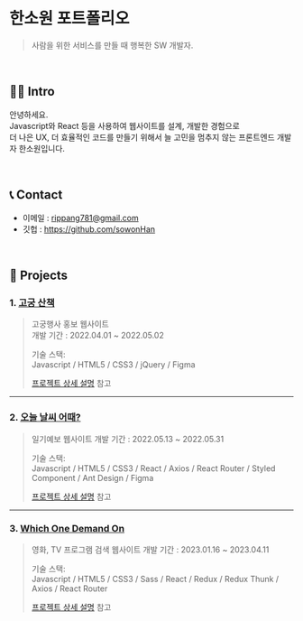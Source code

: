 # 한소원 포트폴리오
> 사람을 위한 서비스를 만들 때 행복한 SW 개발자.

<br>

## 👩‍💻 Intro
안녕하세요.  
Javascript와 React 등을 사용하여 웹사이트를 설계, 개발한 경험으로  
더 나은 UX, 더 효율적인 코드를 만들기 위해서 늘 고민을 멈추지 않는 프론트엔드 개발자 한소원입니다.

<br>

## 📞 Contact
- 이메일 : rippang781@gmail.com
- 깃헙 : https://github.com/sowonHan

<br>

## 📌 Projects
### 1. [고궁 산책](https://github.com/sowonHan/walking_palace)
> 고궁행사 홍보 웹사이트  
> 개발 기간 : 2022.04.01 ~ 2022.05.02
>
> 기술 스택:  
> Javascript / HTML5 / CSS3 / jQuery / Figma
>
> [프로젝트 상세 설명](https://github.com/sowonHan/walking_palace) 참고

---

### 2. [오늘 날씨 어때?](https://github.com/sowonHan/today-weather)
> 일기예보 웹사이트
> 개발 기간 : 2022.05.13 ~ 2022.05.31
>
> 기술 스택:  
> Javascript / HTML5 / CSS3 / React / Axios / React Router / Styled Component / Ant Design / Figma
> 
> [프로젝트 상세 설명](https://github.com/sowonHan/today-weather) 참고

---

### 3. [Which One Demand On](https://github.com/sowonHan/which-one)
> 영화, TV 프로그램 검색 웹사이트
> 개발 기간 : 2023.01.16 ~ 2023.04.11
> 
> 기술 스택:  
> Javascript / HTML5 / CSS3 / Sass / React / Redux / Redux Thunk / Axios / React Router
> 
> [프로젝트 상세 설명](https://github.com/sowonHan/which-one) 참고

<br>

